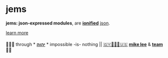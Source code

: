 # jems

**jems: json-expressed modules**, are
[**ionified**](//github.com/ionify/about/blob/public/ions/ion.md#ion)
[json](//json.org).

[learn more](./about/jems.md)

####

🙇🏾‍♂️ through * [**יהוה**](LICENSE.txt) * impossible -is- nothing ||
[🇬🇾👨🏾‍💻🇺🇸](//en.wikipedia.org/wiki/Guyana)
[**mike lee**](//github.com/iskitz) &
[**team**](//github.com/orgs/ionify/people)
🤲🏾
